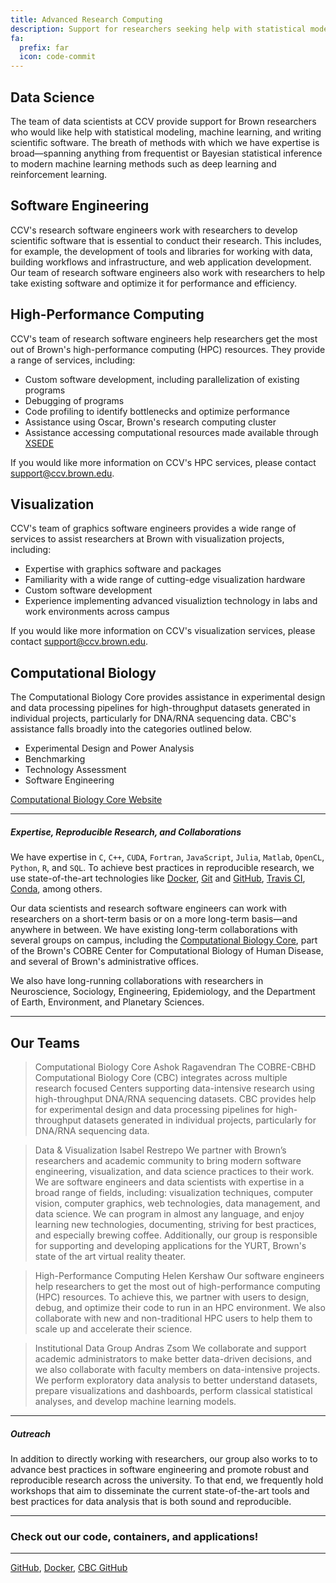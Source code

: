 ```yaml
---
title: Advanced Research Computing
description: Support for researchers seeking help with statistical modeling, machine learning, data mining, data visualization, computational biology, high-performance computing, and software engineering
fa:
  prefix: far
  icon: code-commit
---
```


## Data Science

The team of data scientists at CCV provide support for Brown researchers who would like help with statistical modeling, machine learning, and writing scientific software.
The breath of methods with which we have expertise is broad—spanning anything from frequentist or Bayesian statistical inference to modern machine learning methods such as deep learning and reinforcement learning.

## Software Engineering

CCV's research software engineers work with researchers to develop scientific software that is essential to conduct their research. This includes, for example, the development of tools and libraries for working with data, building workflows and infrastructure, and web application development. Our team of research software engineers also work with researchers to help take existing software and optimize it for performance and efficiency.

## High-Performance Computing

CCV's team of research software engineers help researchers get the most out of Brown's high-performance computing (HPC) resources. They provide a range of services, including:

- Custom software development, including parallelization of existing programs
- Debugging of programs
- Code profiling to identify bottlenecks and optimize performance
- Assistance using Oscar, Brown's research computing cluster
- Assistance accessing computational resources made available through [XSEDE](https://www.xsede.org)

If you would like more information on CCV's HPC services, please contact [support@ccv.brown.edu](mailto:support@ccv.brown.edu).

## Visualization

CCV's team of graphics software engineers provides a wide range of services to assist researchers at Brown with visualization projects, including:
 - Expertise with graphics software and packages
 - Familiarity with a wide range of cutting-edge visualization hardware
 - Custom software development  
 - Experience implementing advanced visualiztion technology in labs and work environments across campus

If you would like more information on CCV's visualization services, please contact [support@ccv.brown.edu](mailto:support@ccv.brown.edu).

## Computational Biology

The Computational Biology Core provides assistance in experimental design and data processing pipelines for high-throughput datasets generated in individual projects, particularly for DNA/RNA sequencing data. CBC's assistance falls broadly into the categories outlined below.

- Experimental Design and Power Analysis
- Benchmarking
- Technology Assessment
- Software Engineering

<a href="https://cbc.brown.edu">Computational Biology Core Website</a>


----

##### Expertise, Reproducible Research, and Collaborations  



We have expertise in `C`, `C++`, `CUDA`, `Fortran`, `JavaScript`, `Julia`, `Matlab`, `OpenCL`, `Python`, `R`, and `SQL`. To achieve best practices in reproducible research, we use state-of-the-art technologies like [Docker](https://docker.com), [Git](https://git-scm.com/) and [GitHub](https://github.com), [Travis CI](https://travis-ci.org), [Conda](https://conda.io), among others.

Our data scientists and research software engineers can work with researchers on a short-term basis or on a more long-term basis—and anywhere in between. We have existing long-term collaborations with several groups on campus, including the [Computational Biology Core](http://cbc.brown.edu), part of the Brown's COBRE Center for Computational Biology of Human Disease, and several of Brown's administrative offices.

We also have long-running collaborations with researchers in Neuroscience, Sociology, Engineering, Epidemiology, and the Department of Earth, Environment, and Planetary Sciences.

------
## Our Teams

> Computational Biology Core
> Ashok Ragavendran
The COBRE-CBHD Computational Biology Core (CBC) integrates across multiple research focused Centers supporting data-intensive research using high-throughput DNA/RNA sequencing datasets. CBC provides help for experimental design and data processing pipelines for high-throughput datasets generated in individual projects, particularly for DNA/RNA sequencing data.

> Data & Visualization
> Isabel Restrepo
We partner with Brown’s researchers and academic community to bring modern software engineering, visualization, and data science practices to their work. We are software engineers and data scientists with expertise in a broad range of fields, including: visualization techniques, computer vision, computer graphics, web technologies, data management, and data science. We can program in almost any language, and enjoy learning new technologies, documenting, striving for best practices, and especially brewing coffee. Additionally, our group is responsible for supporting and developing applications for the YURT, Brown's state of the art virtual reality theater.

> High-Performance Computing
> Helen Kershaw
Our software engineers help researchers to get the most out of high-performance computing (HPC) resources. To achieve this, we partner with users to design, debug, and optimize their code to run in an HPC environment. We also collaborate with new and non-traditional HPC users to help them to scale up and accelerate their science.

> Institutional Data Group
> Andras Zsom
We collaborate and support academic administrators to make better data-driven decisions, and we also collaborate with faculty members on data-intensive projects. We perform exploratory data analysis to better understand datasets, prepare visualizations and dashboards, perform classical statistical analyses, and develop machine learning models.


------
##### Outreach

In addition to directly working with researchers, our group also works to to advance best practices in software engineering and promote robust and reproducible research across the university. To that end, we frequently hold workshops that aim to disseminate the current state-of-the-art tools and best practices for data analysis that is both sound and reproducible.

-------
### Check out our code, containers, and applications!
-------

[GitHub](https://github.com/brown-ccv), [Docker](https://hub.docker.com/u/browndatasci), [CBC GitHub](https://github.com/compbiocore)
